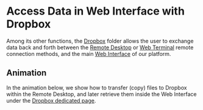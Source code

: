 # Access Data in Web Interface with Dropbox

Among its other functions, the [Dropbox](../../data-in-objectstorage/dropbox.md) folder allows the user to exchange data back and forth between the [Remote Desktop](../remote-desktop.md) or [Web Terminal](../web-terminal.md) remote connection methods, and the main [Web Interface](../../ui/overview.md) of our platform.

## Animation

In the animation below, we show how to transfer (copy) files to Dropbox within the Remote Desktop, and later retrieve them inside the Web Interface under the [Dropbox dedicated page](../../data-in-objectstorage/ui/dropbox-page.md).

<img data-gifffer="/images/download-rd.gif" />
